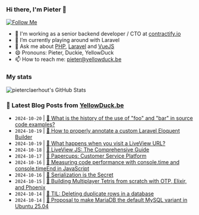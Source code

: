 ### Hi there, I'm Pieter 👋  
[![Follow Me](https://img.shields.io/github/followers/pieterclaerhout?label=Follow&style=social)](https://github.com/pieterclaerhout)

- 🏢 I'm working as a senior backend developer / CTO at [contractify.io](https://contractify.io)
- 🌱 I’m currently playing around with Laravel
- 💬 Ask me about [PHP](https://php.net), [Laravel](http://laravel.com) and [VueJS](https://vuejs.org)
- 😄 Pronouns: Pieter, Duckie, YellowDuck
- 📫 How to reach me: pieter@yellowduck.be

### My stats

![pieterclaerhout's GitHub Stats](https://github-readme-stats.vercel.app/api?username=pieterclaerhout&show_icons=true&count_private=true&line_height=40)

### 📩 Latest Blog Posts from [YellowDuck.be](https://www.yellowduck.be/)
<!-- BLOG-POST-LIST:START -->
- `2024-10-20` | [🔗 What is the history of the use of &quot;foo&quot; and &quot;bar&quot; in source code examples?](https://www.yellowduck.be/posts/what-is-the-history-of-the-use-of-foo-and-bar-in-source-code-examples)  
- `2024-10-19` | [🐥 How to properly annotate a custom Laravel Eloquent Builder](https://www.yellowduck.be/posts/how-to-properly-annotate-a-custom-laravel-eloquent-builder)  
- `2024-10-19` | [🔗 What happens when you visit a LiveView URL?](https://www.yellowduck.be/posts/what-happens-when-you-visit-a-liveview-url)  
- `2024-10-18` | [🔗 LiveView JS: The Comprehensive Guide](https://www.yellowduck.be/posts/liveview-js-the-comprehensive-guide)  
- `2024-10-17` | [🔗 Papercups: Customer Service Platform](https://www.yellowduck.be/posts/papercups-customer-service-platform-blog-by-roman-glushko)  
- `2024-10-16` | [🐥 Measuring code performance with console.time and console.timeEnd in JavaScript](https://www.yellowduck.be/posts/measuring-code-performance-with-console-time-and-console-timeend-in-javascript)  
- `2024-10-16` | [🔗 Serialization is the Secret](https://www.yellowduck.be/posts/serialization-is-the-secret)  
- `2024-10-15` | [🔗 Building Multiplayer Tetris from scratch with OTP, Elixir, and Phoenix](https://www.yellowduck.be/posts/building-multiplayer-tetris-from-scratch-with-otp-elixir-and-phoenix-by-merlin-webster-code-beam)  
- `2024-10-14` | [🐥 TIL: Deleting duplicate rows in a database](https://www.yellowduck.be/posts/til-deleting-duplicate-rows-in-a-database)  
- `2024-10-14` | [🔗 Proposal to make MariaDB the default MySQL variant in Ubuntu 25.04](https://www.yellowduck.be/posts/proposal-to-make-mariadb-the-default-mysql-variant-in-ubuntu-25-04)  

<!-- BLOG-POST-LIST:END -->
